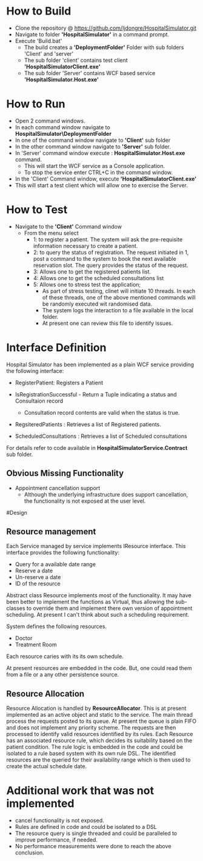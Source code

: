 # How to Build

* Clone the repository @ https://github.com/ljdongre/HospitalSimulator.git
* Navigate to folder **'HospitalSimulator'** in a command prompt.
* Execute 'Build.bat'
	* The build creates a **'DeploymentFolder'** Folder with sub folders 'Client' and 'server'
	* The sub folder 'client' contains test client **'HospitalSimulatorClient.exe'**
	* The sub folder 'Server' contains WCF based service **'HospitalSimulator.Host.exe'**


# How to Run

* Open 2 command windows.
* In each command window navigate to  **HospitalSimulator\DeploymentFolder**
* In one of the command window navigate to **'Client'** sub folder
* In the other command window navigate to **'Server'** sub folder.
* In 'Server' command window execute : **HospitalSimulator.Host.exe** command.
	* This will start the WCF service as a Console application.
	* To stop the service enter CTRL+C in the command window.
* In the 'Client' Command window, execute **'HospitalSimulatorClient.exe'**
* This will start a test client which will allow one to exercise the Server.


# How to Test

* Navigate to the **'Client'** Command window
	* From the menu select
		* 1: to register a patient. The system will ask the pre-requisite information necessary to create a patient.
		* 2: to query the status of registration. The request initiated in 1, post a command to the system to book the next available reservation slot. The query provides the status of the request.
		* 3: Allows one to get the registered patients list.
		* 4: Allows one to get the scheduled consultations list
		* 5: Allows one to stress test the application;
			* As part of stress testing, clinet will initiate 10 threads. In each of these threads, one of the above mentioned commands will be randomly executed wit randomised data.
			* The system logs the interaction to a file available in the local folder.
			* At present one can review this file to identify issues.

# Interface Definition 

Hospital Simulator has been implemented as a plain WCF service providing the following interface:

* RegisterPatient: Registers a Patient
* IsRegistrationSuccessful - Return a Tuple indicating a status and Consultaion record
	* Consultation record contents are valid when the status is true.

* RegsiteredPatients : Retrieves a list of Registered patients.
* ScheduledConsultations : Retrieves a list of Scheduled consultations

For details refer to code available in **HospitalSimulatorService.Contract** sub folder.

## Obvious Missing Functionality

* Appointment cancellation support
	* Although the underlying infrastructure does support cancellation, the functionality is not exposed at the user level.

#Design

## Resource management
Each Service managed by service implements IResource interface. This interface provides the following functionality:

* Query for a available date range
* Reserve a date
* Un-reserve a date
* ID of the resource

Abstract class Resource implements most of the functionality. It may have been better to implement the functions as Virtual, thus allowing the sub-classes to override them and implement there own version of appointment scheduling. At present I can't think about such a scheduling requirement.

System defines the following resources.
* Doctor
* Treatment Room

Each resource caries with its its own schedule.

At present resources are embedded in the code. But, one could read them from a file or a any other persistence source.

## Resource Allocation
Resource Allocation is handled by **ResourceAllocator**. This is at present implemented as an active object and static to the service. The main thread process the requests posted to its queue. At present the queue is plain FIFO and does not implement any priority scheme. The requests are then processed to identify valid resources identified by its rules. Each Resource has an associated resource rule, which decides its suitability based on the patient condition. The rule logic is embedded in the code and could be isolated to a rule based system with its own rule DSL.
The identified resources are the queried for their availability range which is then used to create the actual schedule date.

# Additional work that was not implemented

* cancel functionality is not exposed.
* Rules are defined in code and could be isolated to a DSL
* The resource query is single threaded and could be paralleled to improve performance, if needed. 
* No performance measurements were done to reach the above conclusion.




